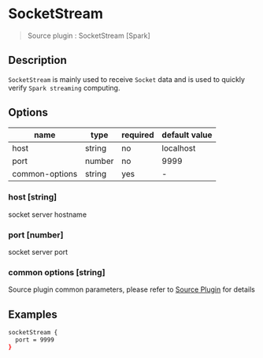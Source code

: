 # SocketStream

> Source plugin : SocketStream [Spark]

## Description

`SocketStream` is mainly used to receive `Socket` data and is used to quickly verify `Spark streaming` computing.

## Options

| name           | type   | required | default value |
| -------------- | ------ | -------- | ------------- |
| host           | string | no       | localhost     |
| port           | number | no       | 9999          |
| common-options | string | yes      | -             |

### host [string]

socket server hostname

### port [number]

socket server port

### common options [string]

Source plugin common parameters, please refer to [Source Plugin](./source-plugin.md) for details

## Examples

```bash
socketStream {
  port = 9999
}
```

